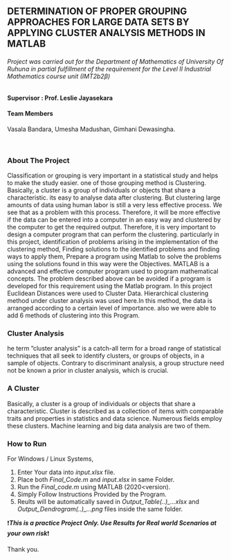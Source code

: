 ## DETERMINATION OF PROPER GROUPING APPROACHES FOR LARGE DATA SETS BY APPLYING CLUSTER ANALYSIS METHODS IN MATLAB

###### Project was carried out for the Department of Mathematics of University Of Ruhuna in partial fulfillment of the requirement for the Level II Industrial Mathematics course unit (*IMT2b2β*) 

#### Supervisor : Prof. Leslie Jayasekara

#### Team Members

Vasala Bandara, Umesha Madushan, Gimhani Dewasingha.

<br>

### About The Project

Classification or grouping is very important in a statistical study and helps to make the study easier. one of those grouping method is Clustering. Basically, a cluster is a group of individuals or objects that share a characteristic. its easy to analyse data after clustering. But clustering large amounts of data using human labor is still a very less effective process. We see that as a problem with this process. Therefore, it will be more effective if the data can be entered into a computer in an easy way and clustered by the computer to get the required output. Therefore, it is very important to design a computer program that can perform the clustering. particularly in this project, identification of problems arising in the implementation of the clustering method, Finding solutions to the identified problems and finding ways to apply
them, Prepare a program using Matlab to solve the problems using the solutions found in this way were the Objectives. MATLAB is a advanced and effective computer program used to program mathematical concepts. The problem described above can be avoided if a program is developed for this requirement using the Matlab program. In this project Euclidean Distances were used to Cluster Data. Hierarchical clustering method under cluster analysis was used here.In this method, the data is arranged according to a certain level of importance. also we were able to add 6 methods of clustering into this Program.

###  Cluster Analysis
he term ”cluster analysis” is a catch-all term for a broad range of statistical techniques that all seek to identify clusters, or groups of objects, in a sample of objects.
Contrary to discriminant analysis, a group structure need not be known a prior in
cluster analysis, which is crucial.

###  A Cluster
Basically, a cluster is a group of individuals or objects that share a characteristic.
Cluster is described as a collection of items with comparable traits and properties in
statistics and data science. Numerous fields employ these clusters. Machine learning
and big data analysis are two of them.



### How to Run

For Windows / Linux Systems,
 
1. Enter Your data into *input.xlsx* file. 
2. Place both *Final_Code.m* and *input.xlsx* in same Folder.
3. Run the *Final_code.m* using MATLAB (2020<version).
4. Simply Follow Instructions Provided by the Program.
5. Reults will be automatically saved in *Output_Table(..)_...xlsx* and *Output_Dendrogram(..)_...png* files inside the same folder.
 
❗***This is a practice Project Only. Use Results for Real world Scenarios at your own risk***❗

Thank you.
